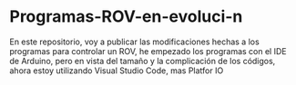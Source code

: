 # Programas-ROV-en-evoluci-n
En este repositorio, voy a publicar las modificaciones hechas a los programas para controlar un ROV, he empezado los programas con el IDE de Arduino, pero en vista del tamaño y la complicación de los códigos, ahora estoy utilizando Visual Studio Code, mas Platfor IO
